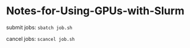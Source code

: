 # Notes-for-Using-GPUs-with-Slurm

submit jobs: ```sbatch job.sh```

cancel jobs: ```scancel job.sh```

